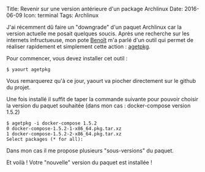 Title: Revenir sur une version antérieure d'un package Archlinux
Date: 2016-06-09
Icon: terminal
Tags: Archlinux



J'ai récemment dû faire un "downgrade" d'un paquet Archlinux car la version actuelle me posait quelques soucis. Après une recherche sur les internets infructueuse, mon pote [Benoît](http://benoitbar.fr/) m'a parlé d'un outil qui permet de réaliser rapidement et simplement cette action : [agetpkg](https://github.com/seblu/agetpkg).


Pour commencer, vous devez installer cet outil :

```shell
$ yaourt agetpkg
```

Vous remarquerez qu'à ce jour, yaourt va piocher directement sur le github du projet.

Une fois installé il suffit de taper la commande suivante pour pouvoir choisir la version du paquet souhaitée (dans mon cas : docker-compose version 1.5.2)


```shell
$ agetpkg -i docker-compose 1.5.2
0 docker-compose-1.5.2-1-x86_64.pkg.tar.xz
1 docker-compose-1.5.2-2-x86_64.pkg.tar.xz
Select packages (* for all): 
```

Dans mon cas il me propose plusieurs "sous-versions" du paquet.

Et voilà ! Votre "nouvelle" version du paquet est installée !
